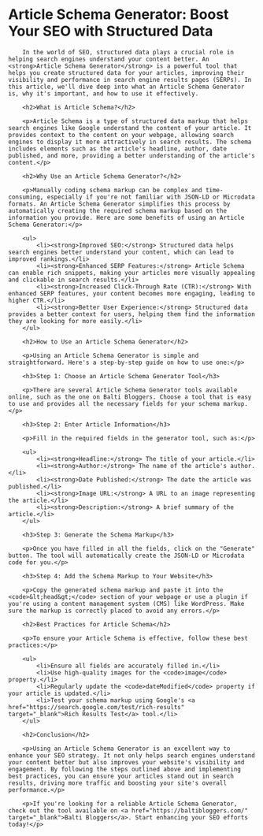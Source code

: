 <h1>Article Schema Generator: Boost Your SEO with Structured Data</h1>
        
        In the world of SEO, structured data plays a crucial role in helping search engines understand your content better. An <strong>Article Schema Generator</strong> is a powerful tool that helps you create structured data for your articles, improving their visibility and performance in search engine results pages (SERPs). In this article, we'll dive deep into what an Article Schema Generator is, why it's important, and how to use it effectively.
        
        <h2>What is Article Schema?</h2>
        
        <p>Article Schema is a type of structured data markup that helps search engines like Google understand the content of your article. It provides context to the content on your webpage, allowing search engines to display it more attractively in search results. The schema includes elements such as the article's headline, author, date published, and more, providing a better understanding of the article's content.</p>
        
        <h2>Why Use an Article Schema Generator?</h2>
        
        <p>Manually coding schema markup can be complex and time-consuming, especially if you're not familiar with JSON-LD or Microdata formats. An Article Schema Generator simplifies this process by automatically creating the required schema markup based on the information you provide. Here are some benefits of using an Article Schema Generator:</p>
        
        <ul>
            <li><strong>Improved SEO:</strong> Structured data helps search engines better understand your content, which can lead to improved rankings.</li>
            <li><strong>Enhanced SERP Features:</strong> Article Schema can enable rich snippets, making your articles more visually appealing and clickable in search results.</li>
            <li><strong>Increased Click-Through Rate (CTR):</strong> With enhanced SERP features, your content becomes more engaging, leading to higher CTR.</li>
            <li><strong>Better User Experience:</strong> Structured data provides a better context for users, helping them find the information they are looking for more easily.</li>
        </ul>
        
        <h2>How to Use an Article Schema Generator</h2>
        
        <p>Using an Article Schema Generator is simple and straightforward. Here's a step-by-step guide on how to use one:</p>
        
        <h3>Step 1: Choose an Article Schema Generator Tool</h3>
        
        <p>There are several Article Schema Generator tools available online, such as the one on Balti Bloggers. Choose a tool that is easy to use and provides all the necessary fields for your schema markup.</p>
        
        <h3>Step 2: Enter Article Information</h3>
        
        <p>Fill in the required fields in the generator tool, such as:</p>
        
        <ul>
            <li><strong>Headline:</strong> The title of your article.</li>
            <li><strong>Author:</strong> The name of the article's author.</li>
            <li><strong>Date Published:</strong> The date the article was published.</li>
            <li><strong>Image URL:</strong> A URL to an image representing the article.</li>
            <li><strong>Description:</strong> A brief summary of the article.</li>
        </ul>
        
        <h3>Step 3: Generate the Schema Markup</h3>
        
        <p>Once you have filled in all the fields, click on the "Generate" button. The tool will automatically create the JSON-LD or Microdata code for you.</p>
        
        <h3>Step 4: Add the Schema Markup to Your Website</h3>
        
        <p>Copy the generated schema markup and paste it into the <code>&lt;head&gt;</code> section of your webpage or use a plugin if you're using a content management system (CMS) like WordPress. Make sure the markup is correctly placed to avoid any errors.</p>
        
        <h2>Best Practices for Article Schema</h2>
        
        <p>To ensure your Article Schema is effective, follow these best practices:</p>
        
        <ul>
            <li>Ensure all fields are accurately filled in.</li>
            <li>Use high-quality images for the <code>image</code> property.</li>
            <li>Regularly update the <code>dateModified</code> property if your article is updated.</li>
            <li>Test your schema markup using Google's <a href="https://search.google.com/test/rich-results" target="_blank">Rich Results Test</a> tool.</li>
        </ul>
        
        <h2>Conclusion</h2>
        
        <p>Using an Article Schema Generator is an excellent way to enhance your SEO strategy. It not only helps search engines understand your content better but also improves your website's visibility and engagement. By following the steps outlined above and implementing best practices, you can ensure your articles stand out in search results, driving more traffic and boosting your site's overall performance.</p>
        
        <p>If you're looking for a reliable Article Schema Generator, check out the tool available on <a href="https://baltibloggers.com/" target="_blank">Balti Bloggers</a>. Start enhancing your SEO efforts today!</p>
    
